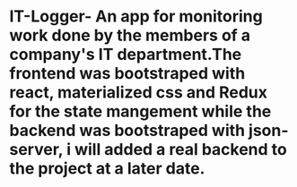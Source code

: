 # IT-Logger- An app for monitoring work done by the members of a company's IT department.The frontend was bootstraped with react, materialized css and Redux for the state mangement while the backend was  bootstraped with json-server, i will added a real backend to the project at a later date. 

